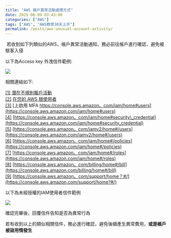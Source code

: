 ```yaml
---
title: "AWS 帳戶異常活動處理方式"
date: 2025-06-09 03:43:00
categories: ["AWS"]
tags: ["AWS", "AWS教學30天上手"]
permalink: /posts/aws-unusual-account-activity/
---
```

 若收到如下列類似的AWS，帳戶異常活動通知，務必前往帳戶進行確認，避免被駭客入侵

以下為Access key 外洩信件範例:

[![](https://blogger.googleusercontent.com/img/a/AVvXsEhgIyPakNqcHkm_Wdu08BTKQOtLXMcVSfwXfqjjMC-p7gXLJAz-XNSHCFacjwansdZOJB7H4TIBbxlbG0Cxwl_N-7Z0Wca86WprlaMBTs7y9AIgoZqN0-1_18osvnwY-rCZ1KHLQx_TPDqQqYOUcj3Cf-y9CRk6DrbDdoBi6nHGoNW0JtkFt9FDBFLoZJM=s16000)](https://blogger.googleusercontent.com/img/a/AVvXsEhgIyPakNqcHkm_Wdu08BTKQOtLXMcVSfwXfqjjMC-p7gXLJAz-XNSHCFacjwansdZOJB7H4TIBbxlbG0Cxwl_N-7Z0Wca86WprlaMBTs7y9AIgoZqN0-1_18osvnwY-rCZ1KHLQx_TPDqQqYOUcj3Cf-y9CRk6DrbDdoBi6nHGoNW0JtkFt9FDBFLoZJM)

相關連結如下:

[[1]](https://p6li1chk.r.us-east-1.awstrack.me/L0/https:%2F%2Faws.amazon.com%2Fpremiumsupport%2Fknowledge-center%2Fpotential-account-compromise%2F/2/010001972a8487d8-82948692-b380-42a1-975f-94d13f54205c-000000/RVET4biRuei2nRRXO9bTFM_I3bI=428) [潛在不規則賬戶活動](https://p6li1chk.r.us-east-1.awstrack.me/L0/https:%2F%2Faws.amazon.com%2Fpremiumsupport%2Fknowledge-center%2Fpotential-account-compromise%2F/3/010001972a8487d8-82948692-b380-42a1-975f-94d13f54205c-000000/MWe-GNiHWcFOxjRakrRN4clMEHo=428)  
[[2]](https://p6li1chk.r.us-east-1.awstrack.me/L0/https:%2F%2Fdocs.aws.amazon.com%2FIAM%2Flatest%2FUserGuide%2Fid_credentials_mfa_enable.html/2/010001972a8487d8-82948692-b380-42a1-975f-94d13f54205c-000000/b9Mzfq5TEw_Ip0arunHr8K3M3-E=428) [在您的 AWS 根使用者](https://p6li1chk.r.us-east-1.awstrack.me/L0/https:%2F%2Fdocs.aws.amazon.com%2FIAM%2Flatest%2FUserGuide%2Fid_credentials_mfa_enable.html/3/010001972a8487d8-82948692-b380-42a1-975f-94d13f54205c-000000/7TASC0WvYWdYX6PnrsnPOwX9KWc=428)  
[[3]](https://p6li1chk.r.us-east-1.awstrack.me/L0/https:%2F%2Fconsole.aws.amazon.com%2Fiam%2Fhome%23users/2/010001972a8487d8-82948692-b380-42a1-975f-94d13f54205c-000000/qS2RALMqeZyGQrTMKiO2OL2eVOY=428) [上啟用 MFA https://console.aws.amazon。com/iam/home#users](https://console.aws.amazon.com/iam/home#users)  
[[4]](https://p6li1chk.r.us-east-1.awstrack.me/L0/https:%2F%2Fconsole.aws.amazon.com%2Fiam%2Fhome%23security_credential/2/010001972a8487d8-82948692-b380-42a1-975f-94d13f54205c-000000/nCpwbJ0ZBT_KkMV4u6aMb-UhTFc=428) [https://console.aws.amazon。com/iam/home#security\_credential](https://console.aws.amazon.com/iam/home#security_credential)  
[[5]](https://p6li1chk.r.us-east-1.awstrack.me/L0/https:%2F%2Fconsole.aws.amazon.com%2Fiamv2%2Fhome%23%2Fusers/2/010001972a8487d8-82948692-b380-42a1-975f-94d13f54205c-000000/0lYqZNZJHUU28bAGoUjoXEHIK2g=428) [https://console.aws.amazon。com/iamv2/home#/users](https://console.aws.amazon.com/iamv2/home#/users)  
[[6]](https://p6li1chk.r.us-east-1.awstrack.me/L0/https:%2F%2Fconsole.aws.amazon.com%2Fiam%2Fhome%23%2Fpolicies/2/010001972a8487d8-82948692-b380-42a1-975f-94d13f54205c-000000/LfQ8L0IHOIswmMCnCvs6k9PF45k=428) [https://console.aws.amazon。com/iam/home#/policies](https://console.aws.amazon.com/iam/home#/policies)  
[[7]](https://p6li1chk.r.us-east-1.awstrack.me/L0/https:%2F%2Fconsole.aws.amazon.com%2Fiam%2Fhome%23%2Froles/2/010001972a8487d8-82948692-b380-42a1-975f-94d13f54205c-000000/l2d15Z6B8poqG7ZN0pSPPRYP_gE=428) [https://console.aws.amazon。com/iam/home#/roles](https://console.aws.amazon.com/iam/home#/roles)  
[[8]](https://p6li1chk.r.us-east-1.awstrack.me/L0/https:%2F%2Fconsole.aws.amazon.com%2Fbilling%2Fhome%23%2Fbill/2/010001972a8487d8-82948692-b380-42a1-975f-94d13f54205c-000000/i8KEwcgoyJUxTB4oPOtj-zL2sCs=428) [https://console.aws.amazon。com/billing/home#/bill](https://console.aws.amazon.com/billing/home#/bill)  
[[9]](https://p6li1chk.r.us-east-1.awstrack.me/L0/https:%2F%2Fconsole.aws.amazon.com%2Fsupport%2Fhome%3F%23%2F/2/010001972a8487d8-82948692-b380-42a1-975f-94d13f54205c-000000/-ld9ygH1X0_rZuCtR512tohl7cU=428) [https://console.aws.amazon。com/support/home？#/](https://console.aws.amazon.com/support/home?#/)

以下為未經授權的IAM使用者信件範例

[![](https://blogger.googleusercontent.com/img/a/AVvXsEh-q5A2mkI9awab3owKFzU4EKyWwkxtfkKoJTnE8-QWZW2CpGCmlBTPRPUDW23_zT_9nx-I1sxtPYKn7F11X7mq8vGpXNb5JTj4sfayxqh-_Dz-Q7rslsyItlYn2tHB9Ls-ohmFxmBAkGCuLvKbsHY5jVHGq58pBbi6h917kSINUxXMKAJoMbL8hMUhthI=s16000)](https://blogger.googleusercontent.com/img/a/AVvXsEh-q5A2mkI9awab3owKFzU4EKyWwkxtfkKoJTnE8-QWZW2CpGCmlBTPRPUDW23_zT_9nx-I1sxtPYKn7F11X7mq8vGpXNb5JTj4sfayxqh-_Dz-Q7rslsyItlYn2tHB9Ls-ohmFxmBAkGCuLvKbsHY5jVHGq58pBbi6h917kSINUxXMKAJoMbL8hMUhthI)

確認完畢後，回覆信件告知是否為異常行為

若有收到以上的類似相關信件，務必進行確認，避免後續產生異常費用，**或是帳戶被盜用情發生**
